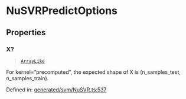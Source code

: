 # NuSVRPredictOptions

## Properties

### X?

> [`ArrayLike`](../types/ArrayLike.md)

For kernel=”precomputed”, the expected shape of X is (n\_samples\_test, n\_samples\_train).

Defined in:  [generated/svm/NuSVR.ts:537](https://github.com/transitive-bullshit/scikit-learn-ts/blob/122b3c0/packages/sklearn/src/generated/svm/NuSVR.ts#L537)
